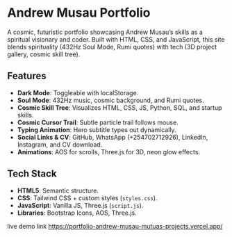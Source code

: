 # Andrew Musau Portfolio

A cosmic, futuristic portfolio showcasing Andrew Musau’s skills as a spiritual visionary and coder. Built with HTML, CSS, and JavaScript, this site blends spirituality (432Hz Soul Mode, Rumi quotes) with tech (3D project gallery, cosmic skill tree).

## Features
- **Dark Mode**: Toggleable with localStorage.
- **Soul Mode**: 432Hz music, cosmic background, and Rumi quotes.
- **Cosmic Skill Tree**: Visualizes HTML, CSS, JS, Python, SQL, and startup skills.
- **Cosmic Cursor Trail**: Subtle particle trail follows mouse.
- **Typing Animation**: Hero subtitle types out dynamically.
- **Social Links & CV**:  GitHub, WhatsApp (+254702712926), LinkedIn, Instagram, and CV download.
- **Animations**: AOS for scrolls, Three.js for 3D, neon glow effects.

## Tech Stack
- **HTML5**: Semantic structure.
- **CSS**: Tailwind CSS + custom styles (`styles.css`).
- **JavaScript**: Vanilla JS, Three.js (`script.js`).
- **Libraries**: Bootstrap Icons, AOS, Three.js.



live demo link https://portfolio-andrew-musau-mutuas-projects.vercel.app/